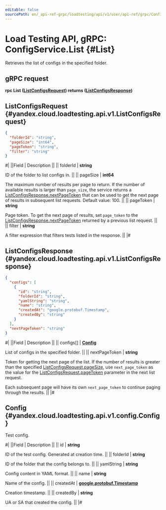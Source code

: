 ```yaml
---
editable: false
sourcePath: en/_api-ref-grpc/loadtesting/api/v1/user/api-ref/grpc/Config/list.md
---
```


# Load Testing API, gRPC: ConfigService.List {#List}

Retrieves the list of configs in the specified folder.

## gRPC request

**rpc List ([ListConfigsRequest](#yandex.cloud.loadtesting.api.v1.ListConfigsRequest)) returns ([ListConfigsResponse](#yandex.cloud.loadtesting.api.v1.ListConfigsResponse))**

## ListConfigsRequest {#yandex.cloud.loadtesting.api.v1.ListConfigsRequest}

```json
{
  "folderId": "string",
  "pageSize": "int64",
  "pageToken": "string",
  "filter": "string"
}
```

#|
||Field | Description ||
|| folderId | **string**

ID of the folder to list configs in. ||
|| pageSize | **int64**

The maximum number of results per page to return. If the number of available
results is larger than `page_size`, the service returns a [ListConfigsResponse.nextPageToken](#yandex.cloud.loadtesting.api.v1.ListConfigsResponse)
that can be used to get the next page of results in subsequent list requests.
Default value: 100. ||
|| pageToken | **string**

Page token. To get the next page of results, set `page_token` to the
[ListConfigsResponse.nextPageToken](#yandex.cloud.loadtesting.api.v1.ListConfigsResponse) returned by a previous list request. ||
|| filter | **string**

A filter expression that filters tests listed in the response. ||
|#

## ListConfigsResponse {#yandex.cloud.loadtesting.api.v1.ListConfigsResponse}

```json
{
  "configs": [
    {
      "id": "string",
      "folderId": "string",
      "yamlString": "string",
      "name": "string",
      "createdAt": "google.protobuf.Timestamp",
      "createdBy": "string"
    }
  ],
  "nextPageToken": "string"
}
```

#|
||Field | Description ||
|| configs[] | **[Config](#yandex.cloud.loadtesting.api.v1.config.Config)**

List of configs in the specified folder. ||
|| nextPageToken | **string**

Token for getting the next page of the list. If the number of results is greater than
the specified [ListConfigsRequest.pageSize](#yandex.cloud.loadtesting.api.v1.ListConfigsRequest), use `next_page_token` as the value
for the [ListConfigsRequest.pageToken](#yandex.cloud.loadtesting.api.v1.ListConfigsRequest) parameter in the next list request.

Each subsequent page will have its own `next_page_token` to continue paging through the results. ||
|#

## Config {#yandex.cloud.loadtesting.api.v1.config.Config}

Test config.

#|
||Field | Description ||
|| id | **string**

ID of the test config. Generated at creation time. ||
|| folderId | **string**

ID of the folder that the config belongs to. ||
|| yamlString | **string**

Config content in YAML format. ||
|| name | **string**

Name of the config. ||
|| createdAt | **[google.protobuf.Timestamp](https://developers.google.com/protocol-buffers/docs/reference/google.protobuf#timestamp)**

Creation timestamp. ||
|| createdBy | **string**

UA or SA that created the config. ||
|#
